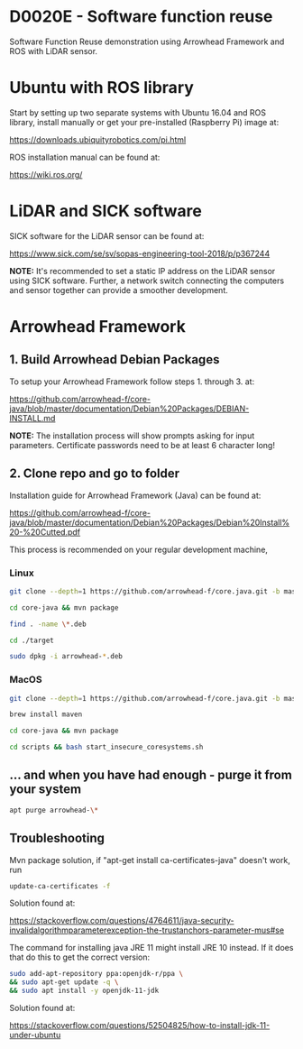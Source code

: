 # D0020E - Software function reuse
Software Function Reuse demonstration using Arrowhead Framework and ROS with LiDAR sensor.

# Ubuntu with ROS library
Start by setting up two separate systems with Ubuntu 16.04 and ROS library, install manually or get your pre-installed
(Raspberry Pi) image at:

https://downloads.ubiquityrobotics.com/pi.html

ROS installation manual can be found at:

https://wiki.ros.org/

# LiDAR and SICK software
SICK software for the LiDAR sensor can be found at:

https://www.sick.com/se/sv/sopas-engineering-tool-2018/p/p367244

**NOTE:** It's recommended to set a static IP address on the LiDAR sensor using SICK software. Further, a network switch 
connecting the computers and sensor together can provide a smoother development.

# Arrowhead Framework
## 1. Build Arrowhead Debian Packages
To setup your Arrowhead Framework follow steps 1. through 3. at:

https://github.com/arrowhead-f/core-java/blob/master/documentation/Debian%20Packages/DEBIAN-INSTALL.md

**NOTE:** The installation process will show prompts asking for input parameters. Certificate passwords need to be at
least 6 character long!

## 2. Clone repo and go to folder
Installation guide for Arrowhead Framework (Java) can be found at:

https://github.com/arrowhead-f/core-java/blob/master/documentation/Debian%20Packages/Debian%20Install%20-%20Cutted.pdf

This process is recommended on your regular development machine,
### Linux
 ```sh
git clone --depth=1 https://github.com/arrowhead-f/core.java.git -b master
```
 ```sh
cd core-java && mvn package
```
 ```sh
find . -name \*.deb
```
```sh
cd ./target
```
```sh
sudo dpkg -i arrowhead-*.deb
```
### MacOS
 ```sh
git clone --depth=1 https://github.com/arrowhead-f/core.java.git -b master
```
 ```sh
brew install maven
```
 ```sh
cd core-java && mvn package
```
 ```sh
cd scripts && bash start_insecure_coresystems.sh
```
## ... and when you have had enough - purge it from your system
 ```sh
apt purge arrowhead-\*
```
## Troubleshooting
Mvn package solution, if "apt-get install ca-certificates-java" doesn't work, run

 ```sh
update-ca-certificates -f
```
Solution found at:

https://stackoverflow.com/questions/4764611/java-security-invalidalgorithmparameterexception-the-trustanchors-parameter-mus#se

The command for installing java JRE 11 might install JRE 10 instead. 
If it does that do this to get the correct version:
 ```sh
sudo add-apt-repository ppa:openjdk-r/ppa \
&& sudo apt-get update -q \
&& sudo apt install -y openjdk-11-jdk
```
Solution found at:

https://stackoverflow.com/questions/52504825/how-to-install-jdk-11-under-ubuntu